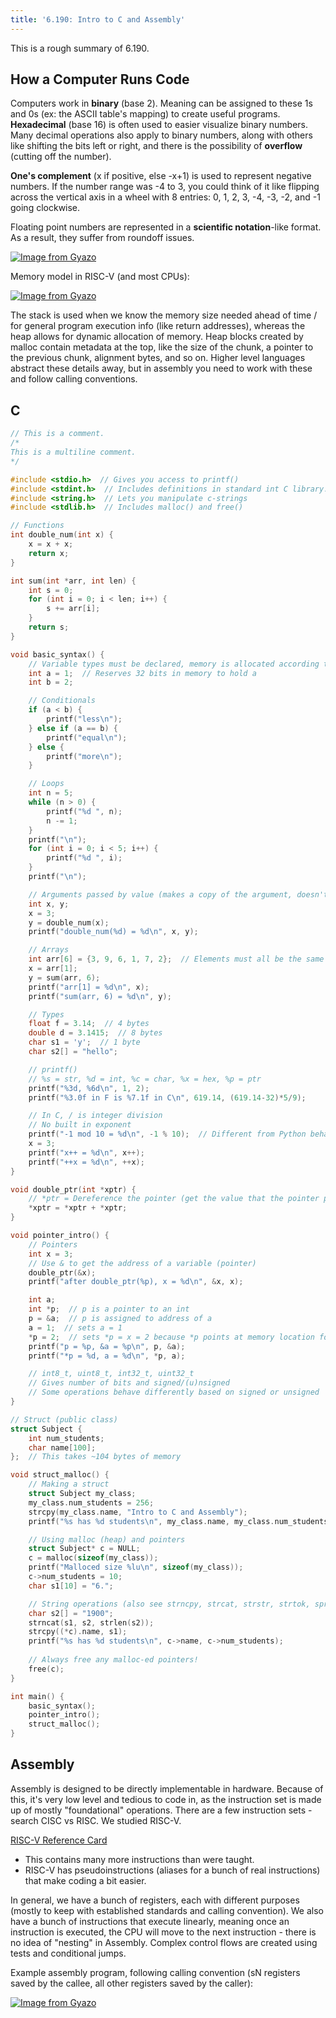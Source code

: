 ```yaml
---
title: '6.190: Intro to C and Assembly'
---
```


This is a rough summary of 6.190.

## How a Computer Runs Code

Computers work in **binary** (base 2). Meaning can be assigned to these 1s and 0s (ex: the ASCII table's mapping) to create useful programs. **Hexadecimal** (base 16) is often used to easier visualize binary numbers. Many decimal operations also apply to binary numbers, along with others like shifting the bits left or right, and there is the possibility of **overflow** (cutting off the number).

**One's complement** (x if positive, else -x+1) is used to represent negative numbers. If the number range was -4 to 3, you could think of it like flipping across the vertical axis in a wheel with 8 entries: 0, 1, 2, 3, -4, -3, -2, and -1 going clockwise.

Floating point numbers are represented in a **scientific notation**-like format. As a result, they suffer from roundoff issues.

[![Image from Gyazo](https://i.gyazo.com/13aa44b66675a68b9a0e3817e71bebdd.png)](https://gyazo.com/13aa44b66675a68b9a0e3817e71bebdd)

Memory model in RISC-V (and most CPUs):

[![Image from Gyazo](https://i.gyazo.com/9551f388b5879089c4dafd4f33f3bafb.png)](https://gyazo.com/9551f388b5879089c4dafd4f33f3bafb)

The stack is used when we know the memory size needed ahead of time / for general program execution info (like return addresses), whereas the heap allows for dynamic allocation of memory. Heap blocks created by malloc contain metadata at the top, like the size of the chunk, a pointer to the previous chunk, alignment bytes, and so on. Higher level languages abstract these details away, but in assembly you need to work with these and follow calling conventions.

## C

```c
// This is a comment.
/*
This is a multiline comment.
*/

#include <stdio.h>  // Gives you access to printf()
#include <stdint.h>  // Includes definitions in standard int C library.
#include <string.h>  // Lets you manipulate c-strings
#include <stdlib.h>  // Includes malloc() and free()

// Functions
int double_num(int x) {
    x = x + x;
    return x;
}

int sum(int *arr, int len) {
    int s = 0;
    for (int i = 0; i < len; i++) {
        s += arr[i];
    }
    return s;
}

void basic_syntax() {
    // Variable types must be declared, memory is allocated according to type
    int a = 1;  // Reserves 32 bits in memory to hold a
    int b = 2;

    // Conditionals
    if (a < b) {
        printf("less\n");
    } else if (a == b) {
        printf("equal\n");
    } else {
        printf("more\n");
    }

    // Loops
    int n = 5;
    while (n > 0) {
        printf("%d ", n);
        n -= 1;
    }
    printf("\n");
    for (int i = 0; i < 5; i++) {
        printf("%d ", i);
    }
    printf("\n");

    // Arguments passed by value (makes a copy of the argument, doesn't alter original)
    int x, y;
    x = 3;
    y = double_num(x);
    printf("double_num(%d) = %d\n", x, y);

    // Arrays
    int arr[6] = {3, 9, 6, 1, 7, 2};  // Elements must all be the same type
    x = arr[1];
    y = sum(arr, 6);
    printf("arr[1] = %d\n", x);
    printf("sum(arr, 6) = %d\n", y);

    // Types
    float f = 3.14;  // 4 bytes
    double d = 3.1415;  // 8 bytes
    char s1 = 'y';  // 1 byte
    char s2[] = "hello";

    // printf()
    // %s = str, %d = int, %c = char, %x = hex, %p = ptr
    printf("%3d, %6d\n", 1, 2);
    printf("%3.0f in F is %7.1f in C\n", 619.14, (619.14-32)*5/9);

    // In C, / is integer division
    // No built in exponent
    printf("-1 mod 10 = %d\n", -1 % 10);  // Different from Python behavior!
    x = 3;
    printf("x++ = %d\n", x++);
    printf("++x = %d\n", ++x);
}

void double_ptr(int *xptr) {
    // *ptr = Dereference the pointer (get the value that the pointer points to)
    *xptr = *xptr + *xptr;
}

void pointer_intro() {
    // Pointers
    int x = 3;
    // Use & to get the address of a variable (pointer)
    double_ptr(&x);
    printf("after double_ptr(%p), x = %d\n", &x, x);

    int a;
    int *p;  // p is a pointer to an int
    p = &a;  // p is assigned to address of a
    a = 1;  // sets a = 1
    *p = 2;  // sets *p = x = 2 because *p points at memory location for x.
    printf("p = %p, &a = %p\n", p, &a);
    printf("*p = %d, a = %d\n", *p, a);

    // int8_t, uint8_t, int32_t, uint32_t
    // Gives number of bits and signed/(u)nsigned
    // Some operations behave differently based on signed or unsigned
}

// Struct (public class)
struct Subject {
    int num_students;
    char name[100];
};  // This takes ~104 bytes of memory

void struct_malloc() {
    // Making a struct
    struct Subject my_class;
    my_class.num_students = 256;
    strcpy(my_class.name, "Intro to C and Assembly");
    printf("%s has %d students\n", my_class.name, my_class.num_students);

    // Using malloc (heap) and pointers
    struct Subject* c = NULL;
    c = malloc(sizeof(my_class));
    printf("Malloced size %lu\n", sizeof(my_class));
    c->num_students = 10;
    char s1[10] = "6.";

    // String operations (also see strncpy, strcat, strstr, strtok, sprintf)
    char s2[] = "1900";
    strncat(s1, s2, strlen(s2));
    strcpy((*c).name, s1);
    printf("%s has %d students\n", c->name, c->num_students);
    
    // Always free any malloc-ed pointers!
    free(c);
}

int main() {
    basic_syntax();
    pointer_intro();
    struct_malloc();
}
```

## Assembly

Assembly is designed to be directly implementable in hardware. Because of this, it's very low level and tedious to code in, as the instruction set is made up of mostly "foundational" operations. There are a few instruction sets - search CISC vs RISC. We studied RISC-V.

[RISC-V Reference Card](https://www.cs.sfu.ca/~ashriram/Courses/CS295/assets/notebooks/RISCV/RISCV_CARD.pdf)
- This contains many more instructions than were taught.
- RISC-V has pseudoinstructions (aliases for a bunch of real instructions) that make coding a bit easier.

In general, we have a bunch of registers, each with different purposes (mostly to keep with established standards and calling convention). We also have a bunch of instructions that execute linearly, meaning once an instruction is executed, the CPU will move to the next instruction - there is no idea of "nesting" in Assembly. Complex control flows are created using tests and conditional jumps.

Example assembly program, following calling convention (sN registers saved by the callee, all other registers saved by the caller):

[![Image from Gyazo](https://i.gyazo.com/4b47a0ed553b157b6f3027e94b4843d9.png)](https://gyazo.com/4b47a0ed553b157b6f3027e94b4843d9)
